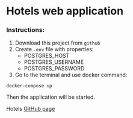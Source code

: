 # Hotels web application

### Instructions:

1. Download this project from `github`
2. Create `.env` file with properties:
    * POSTGRES_HOST
    * POSTGRES_USERNAME
    * POSTGRES_PASSWORD
3. Go to the terminal and use docker command:
```
docker-compose up
```

Then the application will be started.

Hotels 
[GitHub page](https://github.com/Mahoolya/hotels)